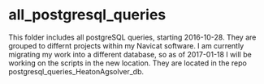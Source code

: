 # all_postgresql_queries

This folder includes all postgreSQL queries, starting 2016-10-28.
They are grouped to differnt projects within my Navicat software. I am currently migrating my work into a different database, so as of 2017-01-18 I will be working on the scripts in the new location. They are located in the repo postgresql_queries_HeatonAgsolver_db.
